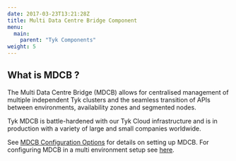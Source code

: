 ```yaml
---
date: 2017-03-23T13:21:28Z
title: Multi Data Centre Bridge Component
menu:
  main:
    parent: "Tyk Components"
weight: 5 
---
```


## What is MDCB ?

The Multi Data Centre Bridge (MDCB) allows for centralised management of multiple independent Tyk clusters and the seamless transition of APIs between environments, availability zones and segmented nodes.

Tyk MDCB is battle-hardened with our Tyk Cloud infrastructure and is in production with a variety of large and small companies worldwide.

See [MDCB Configuration Options][1] for details on setting up MDCB.
For configuring MDCB in a multi environment setup see [here][2].

 [1]: /docs/configure/mdcb-configuration-options/
 [2]: /docs/manage-multiple-environments/with-on-premise/multi-data-center-bridge/